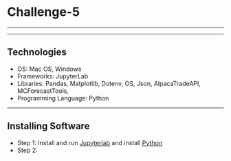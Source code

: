 # Challenge-5

------------------

------------------

## Technologies

 - OS: Mac OS, Windows
 - Frameworks: JupyterLab
 - Libraries: Pandas, Matplotlib, Dotenv, OS, Json, AlpacaTradeAPI, MCForecastTools,
 - Programming Language: Python

------------------

## Installing Software

 - Step 1: Install and run [Jupyterlab](https://jupyter.org/install) and install [Python](https://www.python.org/downloads/)
 - Step 2:
